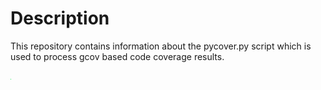# Description
This repository contains information about the pycover.py script which is used to process gcov based code coverage results.

![Test Image](images/emerald.jpg)

